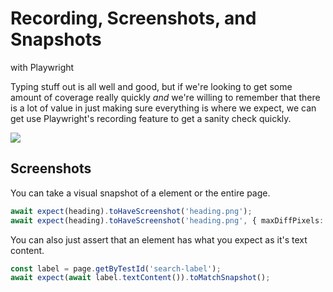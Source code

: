 # Recording, Screenshots, and Snapshots

with Playwright

Typing stuff out is all well and good, but if we're looking to get some amount of coverage really quickly _and_ we're willing to remember that there is a lot of value in just making sure everything is where we expect, we can get use Playwright's recording feature to get a sanity check quickly.

![](../assets/Pasted%20image%2020230322042256.png)

## Screenshots

You can take a visual snapshot of a element or the entire page.

```ts
await expect(heading).toHaveScreenshot('heading.png');
await expect(heading).toHaveScreenshot('heading.png', { maxDiffPixels: 100 });
```

You can also just assert that an element has what you expect as it's text content.

```ts
const label = page.getByTestId('search-label');
await expect(await label.textContent()).toMatchSnapshot();
```
